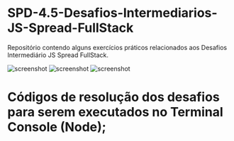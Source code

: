 # SPD-4.5-Desafios-Intermediarios-JS-Spread-FullStack

Repositório contendo alguns exercícios práticos relacionados aos Desafios Intermediário JS Spread FullStack.

![screenshot](screenshot.png?raw=true "screenshot")
![screenshot](screenshot.png?raw=true "screenshot")
![screenshot](screenshot.png?raw=true "screenshot")

# Códigos de resolução dos desafios para serem executados no Terminal Console (Node); 

